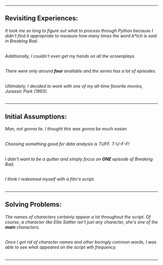 ------
## Revisiting Experiences:
###### It took me so long to figure out what to process through Python because I didn't find it appropriate to measure how many times the word b*tch is said in Breaking Bad. 
###### Additionally, I couldn't even get my hands on all the screenplays.
###### There were only around **four** available and the series has *a lot* of episodes.
###### Ultimately, I decided to work with one of my all-time favorite movies, Jurassic Park (1993).
------
## Initial Assumptions:
###### Man, not gonna lie. I thought this was gonna be much easier.
###### Choosing something good for data analysis is TUFF. T-U-F-F!
###### I didn't want to be a quitter and simply focus on **ONE** episode of Breaking Bad.
###### I think I redeemed myself with a film's script.

------
## Solving Problems:
###### The names of characters certainly appear a lot throughout the script. Of course, a character like Ellie Sattler isn't just _any_ character, she's one of the ***main*** characters.
###### Once I got rid of character names and other boringly common words, I was able to see what appeared on the script wth frequency.
------
